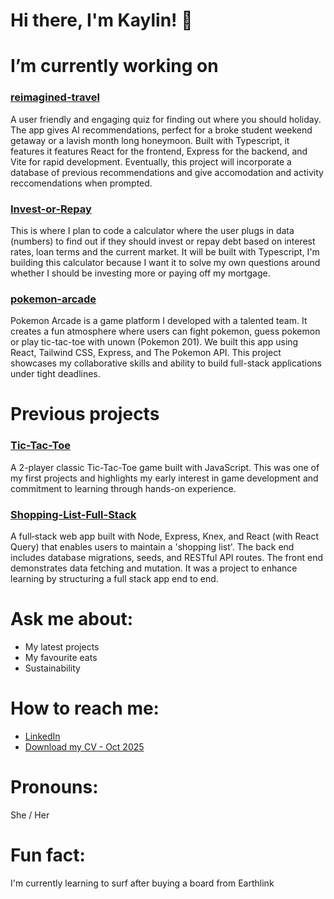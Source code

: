 # Hi there, I'm Kaylin! 👋

# I’m currently working on
### [reimagined-travel](https://github.com/Kaylin-Chu/reimagined-travel)
A user friendly and engaging quiz for finding out where you should holiday. The app gives AI recommendations, perfect for a broke student weekend getaway or a lavish month long honeymoon.
Built with Typescript, it features it features React for the frontend, Express for the backend, and Vite for rapid development. Eventually, this project will incorporate a database of previous recommendations and give accomodation and activity reccomendations when prompted.
### [Invest-or-Repay](https://github.com/Kaylin-Chu/Invest-Or-Repay)
This is where I plan to code a calculator where the user plugs in data (numbers) to find out if they should invest or repay debt based on interest rates, loan terms and the current market.
It will be built with Typescript, I'm building this calculator because I want it to solve my own questions around whether I should be investing more or paying off my mortgage.
### [pokemon-arcade](https://github.com/hotoke-2025/pokemon-arcade)
Pokemon Arcade is a game platform I developed with a talented team. It creates a fun atmosphere where users can fight pokemon, guess pokemon or play tic-tac-toe with unown (Pokemon 201). We built this app using React, Tailwind CSS, Express, and The Pokemon API. This project showcases my collaborative skills and ability to build full-stack applications under tight deadlines.
# Previous projects
### [Tic-Tac-Toe](https://github.com/Kaylin-Chu/tic-tac-toe)
A 2-player classic Tic-Tac-Toe game built with JavaScript. This was one of my first projects and highlights my early interest in game development and commitment to learning through hands-on experience.
### [Shopping-List-Full-Stack](https://github.com/Kaylin-Chu/Shopping-List-Full-Stack)
A full‑stack web app built with Node, Express, Knex, and React (with React Query) that enables users to maintain a 'shopping list'. The back end includes database migrations, seeds, and RESTful API routes. The front end demonstrates data fetching and mutation. It was a project to enhance learning by structuring a full stack app end to end.
# Ask me about:
- My latest projects
- My favourite eats
- Sustainability
# How to reach me:
- [LinkedIn](https://www.linkedin.com/in/kaylin-chu-4b3858248/)
- [Download my CV - Oct 2025](https://github.com/Kaylin-Chu/Kaylin-Chu/raw/main/Kaylin%20Chu%20CV%2010_25.pdf)
# Pronouns: 
She / Her
# Fun fact:
I'm currently learning to surf after buying a board from Earthlink
